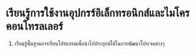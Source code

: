 # เรียนรู้การใช้งานอุปกรร์อิเล็กทรอนิกส์และไมโครคอนโทรลเลอร์
1. เรียนรู้พื้นฐานการเรียนโปรแกรมเพื่อนำไปประยุกต์ใช้ในการพัฒนาโปรเจคต่างๆ
